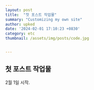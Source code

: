 ```yaml
---
layout: post
title:  "첫 포스트 작업물"
summary: "Customizing my own site"
author: upked
date: '2024-02-01 17:10:23 +0830'
category: etc
thumbnail: /assets/img/posts/code.jpg


---
```


## 첫 포스트 작업물

2월 1일 시작.